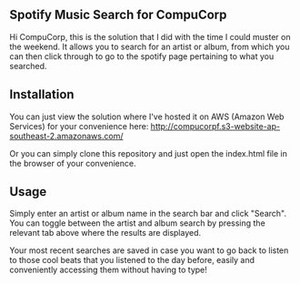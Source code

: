 ## Spotify Music Search for CompuCorp

Hi CompuCorp, this is the solution that I did with the time I could muster on the weekend. It allows you to search for an artist 
or album, from which you can then click through to go to the spotify page pertaining to what you searched.

## Installation
You can just view the solution where I've hosted it on AWS (Amazon Web Services) for your convenience here:
http://compucorpf.s3-website-ap-southeast-2.amazonaws.com/

Or you can simply clone this repository and just open the index.html file in the browser of your convenience.

## Usage
Simply enter an artist or album name in the search bar and click "Search". You can toggle between the artist and album search 
by pressing the relevant tab above where the results are displayed.

Your most recent searches are saved in case you want to go back to listen to those cool beats that you listened to the day before, 
easily and conveniently accessing them without having to type!
